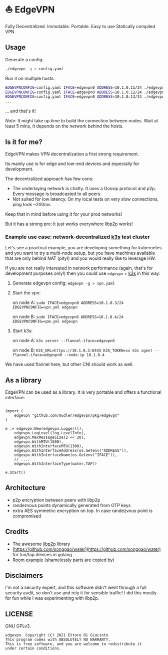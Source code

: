 # :sailboat: EdgeVPN

Fully Decentralized. Immutable. Portable. Easy to use Statically compiled VPN

## Usage

Generate a config:

```bash
./edgevpn -g > config.yaml
```

Run it on multiple hosts:

```bash
EDGEVPNCONFIG=config.yaml IFACE=edgevpn0 ADDRESS=10.1.0.11/24 ./edgevpn
EDGEVPNCONFIG=config.yaml IFACE=edgevpn0 ADDRESS=10.1.0.12/24 ./edgevpn
EDGEVPNCONFIG=config.yaml IFACE=edgevpn0 ADDRESS=10.1.0.13/24 ./edgevpn
...
```

... and that's it!

*Note*: It might take up time to build the connection between nodes. Wait at least 5 mins, it depends on the network behind the hosts.

## Is it for me?

EdgeVPN makes VPN decentralization a first strong requirement. 

Its mainly use is for edge and low-end devices and especially for development.

The decentralized approach has few cons:

- The underlaying network is chatty. It uses a Gossip protocol and p2p. Every message is broadcasted to all peers.
- Not suited for low latency. On my local tests on very slow connections, ping took ~200ms.

Keep that in mind before using it for your prod networks!

But it has a strong pro: it just works everywhere libp2p works!

### Example use case: network-decentralized [k3s](https://github.com/k3s-io/k3s) test cluster

Let's see a practical example, you are developing something for kubernetes and you want to try a multi-node setup, but you have machines available that are only behind NAT (pity!) and you would really like to leverage HW.

If you are not really interested in network performance (again, that's for development purposes only!) then you could use `edgevpn` + [k3s](https://github.com/k3s-io/k3s) in this way:

1) Generate edgevpn config: `edgevpn -g > vpn.yaml`
2) Start the vpn:

   on node A: `sudo IFACE=edgevpn0 ADDRESS=10.1.0.3/24 EDGEVPNCONFIG=vpn.yml edgevpn`
   
   on node B: `sudo IFACE=edgevpn0 ADDRESS=10.1.0.4/24 EDGEVPNCONFIG=vpm.yml edgevpn`
3) Start k3s:
 
   on node A: `k3s server --flannel-iface=edgevpn0`
   
   on node B: `K3S_URL=https://10.1.0.3:6443 K3S_TOKEN=xx k3s agent --flannel-iface=edgevpn0 --node-ip 10.1.0.4`

We have used flannel here, but other CNI should work as well.

## As a library

EdgeVPN can be used as a library. It is very portable and offers a functional interface:

```golang

import (
    edgevpn "github.com/mudler/edgevpn/pkg/edgevpn"
)

e := edgevpn.New(edgevpn.Logger(l),
    edgevpn.LogLevel(log.LevelInfo),
    edgevpn.MaxMessageSize(2 << 20),
    edgevpn.WithMTU(1500),
    edgevpn.WithInterfaceMTU(1300),
    edgevpn.WithInterfaceAddress(os.Getenv("ADDRESS")),
    edgevpn.WithInterfaceName(os.Getenv("IFACE")),
    // ....
    edgevpn.WithInterfaceType(water.TAP))

e.Start()

```

## Architecture

- p2p encryption between peers with libp2p
- randezvous points dynamically generated from OTP keys
- extra AES symmetric encryption on top. In case randezvous point is compromised

## Credits

- The awesome [libp2p](https://github.com/libp2p) library
- [https://github.com/songgao/water](https://github.com/songgao/water) for tun/tap devices in golang
- [Room example](https://github.com/libp2p/go-libp2p/tree/master/examples/chat-with-rendezvous) (shamelessly parts are copied by)

## Disclaimers

I'm not a security expert, and this software didn't went through a full security audit, so don't use and rely it for sensible traffic! I did this mostly for fun while I was experimenting with libp2p. 

## LICENSE

GNU GPLv3.

```
edgevpn  Copyright (C) 2021 Ettore Di Giacinto
This program comes with ABSOLUTELY NO WARRANTY.
This is free software, and you are welcome to redistribute it
under certain conditions.
```
